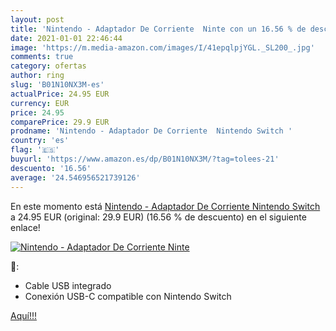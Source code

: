 ```yaml
---
layout: post
title: 'Nintendo - Adaptador De Corriente  Ninte con un 16.56 % de descuento'
date: 2021-01-01 22:46:44
image: 'https://m.media-amazon.com/images/I/41epqlpjYGL._SL200_.jpg'
comments: true
category: ofertas
author: ring
slug: 'B01N10NX3M-es'
actualPrice: 24.95 EUR
currency: EUR
price: 24.95
comparePrice: 29.9 EUR
prodname: 'Nintendo - Adaptador De Corriente  Nintendo Switch '
country: 'es'
flag: '🇪🇸'
buyurl: 'https://www.amazon.es/dp/B01N10NX3M/?tag=tolees-21'
descuento: '16.56'
average: '24.546956521739126'
---
```


En este momento está [Nintendo - Adaptador De Corriente  Nintendo Switch ](https://www.amazon.es/dp/B01N10NX3M/?tag=tolees-21) a 24.95 EUR (original: 29.9 EUR) (16.56 %  de descuento) en el siguiente enlace!

[![Nintendo - Adaptador De Corriente  Ninte](https://m.media-amazon.com/images/I/41epqlpjYGL._SL200_.jpg)](https://www.amazon.es/dp/B01N10NX3M/?tag=tolees-21)

🔎:

- Cable USB integrado
- Conexión USB-C compatible con Nintendo Switch

[Aquí!!!](https://www.amazon.es/dp/B01N10NX3M/?tag=tolees-21)
